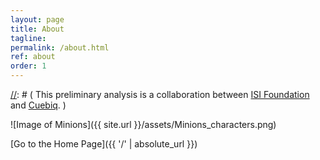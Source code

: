 ```yaml
---
layout: page
title: About
tagline:
permalink: /about.html
ref: about
order: 1
---
```

[//]: # ( This preliminary analysis is a collaboration between [ISI Foundation](https://www.isi.it/en/home) and [Cuebiq](https://www.cuebiq.com/). )

[//]: # (The ISI Foundation authors acknowledge support from the Lagrange Project funded by CRT Foundation and access to mobility data by Cuebiq. In response to the COVID-19 crisis, Cuebiq is providing insights to academic and humanitarian groups through a multi-stakeholder data collaborative for timely and ethical analysis of aggregate human mobility patterns.)

[//]: # ( The research team of COVID19 MM is formed by: )

<p align="center">

![Image of Minions]({{ site.url }}/assets/Minions_characters.png)

</p>


[Go to the Home Page]({{ '/' | absolute_url }})
